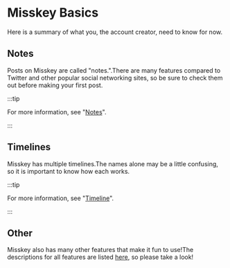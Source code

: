 # Misskey Basics

Here is a summary of what you, the account creator, need to know for now.

## Notes

Posts on Misskey are called "notes.".There are many features compared to Twitter and other popular social networking sites, so be sure to check them out before making your first post.

:::tip

For more information, see "[Notes](/docs/for-users/features/note/)".

:::

## Timelines

Misskey has multiple timelines.The names alone may be a little confusing, so it is important to know how each works.

:::tip

For more information, see "[Timeline](/docs/for-users/features/timeline/)".

:::

## Other

Misskey also has many other features that make it fun to use!The descriptions for all features are listed [here](/docs/for-users/features/), so please take a look!
